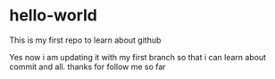 # hello-world
This is my first repo to learn about github

Yes now i am updating it with my first branch so that i can learn about commit and all.
thanks for follow me so far
